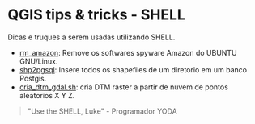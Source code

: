 # QGIS tips & tricks - SHELL
Dicas e truques a serem usadas utilizando SHELL.

* [rm_amazon](https://github.com/kylefelipe/qgis-tips-tricks/blob/master/shell/rm_amazon.sh): Remove os softwares spyware Amazon do UBUNTU  GNU/Linux.
* [shp2pgsql](https://github.com/kylefelipe/qgis-tips-tricks/blob/master/shell/shp2pgsql.md): Insere todos os shapefiles de um diretorio em um banco Postgis.
* [cria_dtm_gdal.sh](https://github.com/kylefelipe/qgis-tips-tricks/blob/master/shell/cria_dtm_gdal.sh): cria DTM raster a partir de nuvem de pontos aleatorios X Y Z.

> "Use the SHELL, Luke" - Programador YODA

